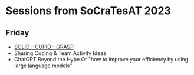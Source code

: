# Sessions from SoCraTesAT 2023

## Friday

* [SOLID - CUPID - GRASP](./solid-cupid-grasp/solid-cupid-grasp.md)
* Sharing Coding & Team Activity Ideas
* ChatGPT Beyond the Hype Or "how to improve your efficiency by using large language models"
